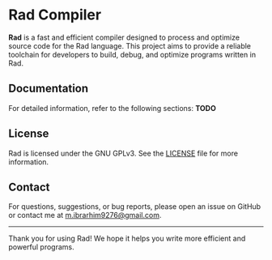 # Rad Compiler

**Rad** is a fast and efficient compiler designed to process and optimize source code for the Rad language. This project aims to provide a reliable toolchain for developers to build, debug, and optimize programs written in Rad.

## Documentation

For detailed information, refer to the following sections:
**TODO**

## License
Rad is licensed under the GNU GPLv3. See the [LICENSE](../LICENSE) file for more information.

## Contact
For questions, suggestions, or bug reports, please open an issue on GitHub or contact me at m.ibrarhim9276@gmail.com.

---

Thank you for using Rad! We hope it helps you write more efficient and powerful programs.